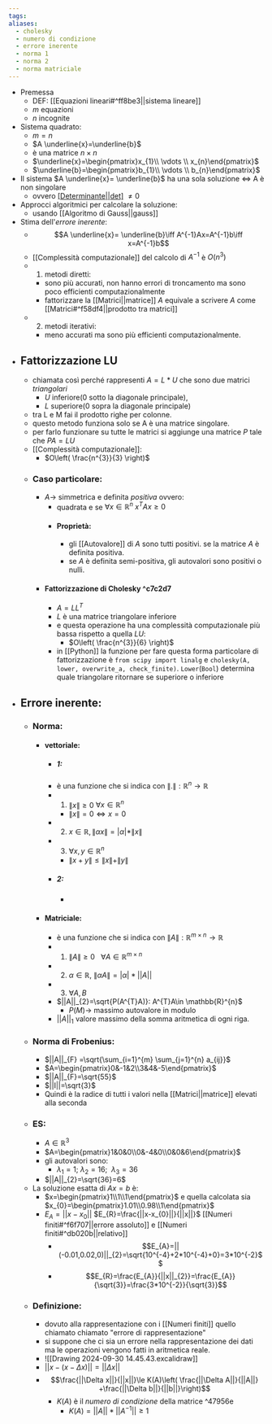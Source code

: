 ```yaml
---
tags: 
aliases:
  - cholesky
  - numero di condizione
  - errore inerente
  - norma 1
  - norma 2
  - norma matriciale
---
```


- Premessa 
	- DEF: [[Equazioni lineari#^ff8be3||sistema lineare]]
	- _m_ equazioni 
	- _n_ incognite 
- Sistema quadrato:
	- $m=n$
	- $A \underline{x}=\underline{b}$ 
	- è una matrice $n \times n$ 
	- $\underline{x}=\begin{pmatrix}x_{1}\\ \vdots \\ x_{n}\end{pmatrix}$
	- $\underline{b}=\begin{pmatrix}b_{1}\\ \vdots \\ b_{n}\end{pmatrix}$
- Il sistema $A \underline{x}= \underline{b}$ ha una sola soluzione $\iff$ A è non singolare
	- ovvero [[Determinante||det]](A) $\ne0$ 
- Approcci algoritmici per calcolare la soluzione:
	- usando [[Algoritmo di Gauss||gauss]] 
- Stima dell'_errore inerente_:
	- $$A \underline{x}= \underline{b}\iff A^{-1}Ax=A^{-1}b\iff x=A^{-1}b$$
	- [[Complessità computazionale]] del calcolo di $A^{-1}$ è $O(n^{3})$ 
	- 1) metodi diretti:
		- sono più accurati, non hanno errori di troncamento ma sono poco efficienti computazionalmente
		- fattorizzare la [[Matrici||matrice]] $A$ equivale a scrivere $A$ come [[Matrici#^f58df4||prodotto tra matrici]] 
	- 2) metodi iterativi:
		- meno accurati ma sono più efficienti computazionalmente.
- ## Fattorizzazione LU
	- chiamata così perché rappresenti $A=L*U$ che sono due matrici _triangolari_ 
		- _U_ inferiore(0 sotto la diagonale principale),
		- _L_ superiore(0 sopra la diagonale principale) 
	- tra L e M fai il prodotto righe per colonne.
	- questo metodo funziona solo se A è una matrice singolare.
	- per farlo funzionare su tutte le matrici si aggiunge una matrice _P_ tale che $PA=LU$  
	- [[Complessità computazionale]]:
		- $O\left( \frac{n^{3}}{3} \right)$
	- ### Caso particolare: 
		- $A\to$ simmetrica e definita _positiva_ ovvero:
			- quadrata e se $\forall x \in \mathbb{R}^{n}$ $x^{T}Ax\geq 0$ 
			- #### Proprietà:
				- gli [[Autovalore]] di $A$ sono tutti positivi. se la matrice $A$ è definita positiva.
				- se $A$ è definita semi-positiva, gli autovalori sono positivi o nulli.
		- #### Fattorizzazione di Cholesky ^c7c2d7
			- $A=LL^{T}$ 
			- $L$ è una matrice triangolare inferiore
			- e questa operazione ha una complessità computazionale più bassa rispetto a quella $LU$:
				- $O\left( \frac{n^{3}}{6} \right)$
			- in [[Python]] la funzione per fare questa forma particolare di fattorizzazione è `from scipy import linalg` e `cholesky(A, lower, overwrite_a, check_finite)`. `Lower`(`Bool`) determina quale triangolare ritornare se superiore o inferiore 
- ## Errore inerente:
	- ### Norma:
		- #### vettoriale:
			- ##### 1:
			- è una funzione che si indica con $\| . \| : \mathbb{R}^{n} \to \mathbb{R}$ 
			- 1) $\| x \|\geq 0$ $\forall x \in \mathbb{R}^{n}$  
				- $\| x \|= 0\iff x=0$ 
			- 2) $x \in \mathbb{R}, \| \alpha x\| = |\alpha| *\|x\|$
			- 3) $\forall x,y \in \mathbb{R}^{n}$
				- $\| x+y\|\leq \|x\|+\|y\|$
			- ##### 2:
				- 
		- #### Matriciale:
			- è una funzione che si indica con $\| A \| : \mathbb{R}^{m \times n} \to \mathbb{R}$ 
			- 1) $\| A \| \ge 0 \ \ \ \forall A \in \mathbb{R}^{m \times n}$
			- 2) $\alpha\in \mathbb{R}$, $\| \alpha A \| =|\alpha| * ||A||$
			- 3) $\forall A, B$ 
			- $||A||_{2}=\sqrt{P(A^{T}A)}: A^{T}A\in \mathbb{R}^{n}$
				- $P(M)\to$ massimo autovalore in modulo
			- $||A||_{1}$ valore massimo della somma aritmetica di ogni riga. 
	- ### Norma di Frobenius:
		- $||A||_{F} =\sqrt{\sum_{i=1}^{m} \sum_{j=1}^{n} a_{ij}}$ 
		- $A=\begin{pmatrix}0&-1&2\\3&4&-5\end{pmatrix}$
		- $||A||_{F}=\sqrt{55}$ 
		- $||I||=\sqrt{3}$
		- Quindi è la radice di tutti i valori nella [[Matrici||matrice]] elevati alla seconda 
	- ### ES:
		- $A\in \mathbb{R}^3$
		- $A=\begin{pmatrix}1&0&0\\0&-4&0\\0&0&6\end{pmatrix}$
		- gli autovalori sono:
			- $\lambda_{1}=1; \ \lambda_{2}=16; \ \ \lambda_{3}=36$
		- $||A||_{2}=\sqrt{36}=6$ 
	- La soluzione esatta di $Ax=b$ è:
		- $x=\begin{pmatrix}1\\1\\1\end{pmatrix}$ e quella calcolata sia $x_{0}=\begin{pmatrix}1.01\\0.98\\1\end{pmatrix}$
		- $E_{A}=||x-x_{0}||$  $E_{R}=\frac{||x-x_{0}||}{||x||}$ [[Numeri finiti#^f6f707||errore assoluto]] e [[Numeri finiti#^db020b||relativo]]
			- $$E_{A}=||(-0.01,0.02,0)||_{2}=\sqrt{10^{-4}+2*10^{-4}+0}=3*10^{-2}$$ 
			- $$E_{R}=\frac{E_{A}}{||x||_{2}}=\frac{E_{A}}{\sqrt{3}}=\frac{3*10^{-2}}{\sqrt{3}}$$
	- ### Definizione:
		- dovuto alla rappresentazione con i [[Numeri finiti]] quello chiamato chiamato "errore di rappresentazione" 
		- si suppone che ci sia un errore nella rappresentazione dei dati ma le operazioni vengono fatti in aritmetica reale.
		- ![[Drawing 2024-09-30 14.45.43.excalidraw]]
		- $||x-(x-\Delta x)||=||\Delta x||$
		- $$\frac{||\Delta x||}{||x||}\le K(A)\left( \frac{||\Delta A||}{||A||} +\frac{||\Delta b||}{||b||}\right)$$
			- $K(A)$ è il _numero di condizione_ della matrice  ^47956e
				- $K(A)=||A||*||A^{-1}||\ge1$ 